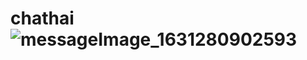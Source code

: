 # chathai![messageImage_1631280902593](https://user-images.githubusercontent.com/16721067/132862318-2237749d-b9e0-445f-a32d-503d18c3e308.jpg)
